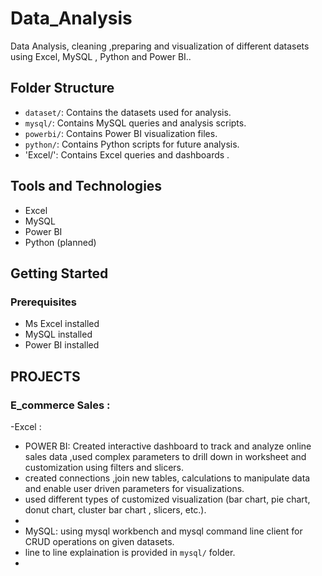 # Data_Analysis
Data Analysis, cleaning ,preparing and visualization of different datasets using Excel, MySQL , Python and Power BI..
## Folder Structure
- `dataset/`: Contains the datasets used for analysis.
- `mysql/`: Contains MySQL queries and analysis scripts.
- `powerbi/`: Contains Power BI visualization files.
- `python/`: Contains Python scripts for future analysis.
- 'Excel/': Contains Excel queries and dashboards .
## Tools and Technologies
- Excel
- MySQL
- Power BI
- Python (planned)

## Getting Started
### Prerequisites
- Ms Excel installed
- MySQL installed
- Power BI installed

## PROJECTS 
### E_commerce Sales : 
-Excel : 
- POWER BI: Created interactive dashboard to track and analyze online sales data ,used complex parameters to drill down in worksheet and customization using filters and slicers.
- created connections ,join new tables, calculations to manipulate data and enable user driven parameters for visualizations.
- used different types of customized visualization (bar chart, pie chart, donut chart, cluster bar chart , slicers, etc.).
-
- MySQL: using mysql workbench and mysql command line client for CRUD operations on given datasets.
- line to line explaination is provided in `mysql/` folder.
-
